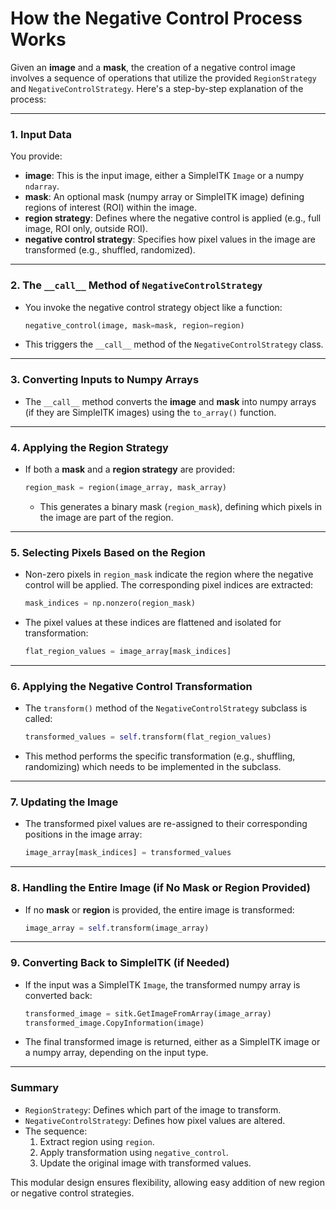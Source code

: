 # How the Negative Control Process Works

Given an **image** and a **mask**, the creation of a negative control image 
involves a sequence of operations that utilize the provided `RegionStrategy` 
and `NegativeControlStrategy`. Here's a step-by-step explanation of the process:

---

### 1. Input Data
You provide:
- **image**: This is the input image, either a SimpleITK `Image` or a 
  numpy `ndarray`.
- **mask**: An optional mask (numpy array or SimpleITK image) defining 
  regions of interest (ROI) within the image.
- **region strategy**: Defines where the negative control is applied (e.g., full image,
  ROI only, outside ROI).
- **negative control strategy**: Specifies how pixel values in the image 
  are transformed (e.g., shuffled, randomized).

---

### 2. The `__call__` Method of `NegativeControlStrategy`
- You invoke the negative control strategy object like a function:
  
    ```python
    negative_control(image, mask=mask, region=region)
    ```
  
- This triggers the `__call__` method of the `NegativeControlStrategy` class.

---

### 3. Converting Inputs to Numpy Arrays
- The `__call__` method converts the **image** and **mask** into numpy arrays 
  (if they are SimpleITK images) using the `to_array()` function.

---

### 4. Applying the Region Strategy
- If both a **mask** and a **region strategy** are provided:
  
    ```python
    region_mask = region(image_array, mask_array)
    ```
  
  - This generates a binary mask (`region_mask`), defining which pixels 
    in the image are part of the region.

---

### 5. Selecting Pixels Based on the Region
- Non-zero pixels in `region_mask` indicate the region where the negative 
  control will be applied. The corresponding pixel indices are extracted:
  
    ```python
    mask_indices = np.nonzero(region_mask)
    ```
  
- The pixel values at these indices are flattened and isolated for 
  transformation:
  
    ```python
    flat_region_values = image_array[mask_indices]
    ```

---

### 6. Applying the Negative Control Transformation
- The `transform()` method of the `NegativeControlStrategy` subclass 
  is called:
  
    ```python
    transformed_values = self.transform(flat_region_values)
    ```
  
- This method performs the specific transformation (e.g., shuffling, 
  randomizing) which needs to be implemented in the subclass. 

---

### 7. Updating the Image
- The transformed pixel values are re-assigned to their corresponding 
  positions in the image array:
  
    ```python
    image_array[mask_indices] = transformed_values
    ```

---

### 8. Handling the Entire Image (if No Mask or Region Provided)
- If no **mask** or **region** is provided, the entire image is transformed:
  
    ```python
    image_array = self.transform(image_array)
    ```

---

### 9. Converting Back to SimpleITK (if Needed)
- If the input was a SimpleITK `Image`, the transformed numpy array is 
  converted back:
  
    ```python
    transformed_image = sitk.GetImageFromArray(image_array)
    transformed_image.CopyInformation(image)
    ```
- The final transformed image is returned, either as a SimpleITK image or 
  a numpy array, depending on the input type.

---

### Summary
- `RegionStrategy`: Defines which part of the image to transform.
- `NegativeControlStrategy`: Defines how pixel values are altered.
- The sequence:
  1. Extract region using `region`.
  2. Apply transformation using `negative_control`.
  3. Update the original image with transformed values.

This modular design ensures flexibility, allowing easy addition of new 
region or negative control strategies.